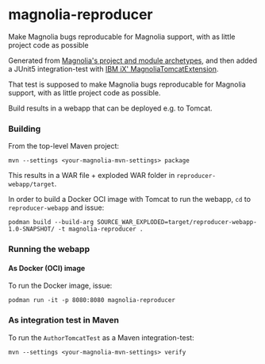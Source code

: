 # magnolia-reproducer
Make Magnolia bugs reproducable for Magnolia support, with as little project code as possible

Generated from [Magnolia's project and module archetypes](https://docs.magnolia-cms.com/product-docs/6.3/developing/development-how-tos/how-to-use-magnolia-maven-archetypes/), and then added a JUnit5 integration-test with [IBM iX' MagnoliaTomcatExtension](https://github.com/IBM/magkit-test/tree/main/magkit-test-server#using-the-junit5-extension).

That test is supposed to make Magnolia bugs reproducable for Magnolia support, with as little project code as possible.

Build results in a webapp that can be deployed e.g. to Tomcat.

### Building
From the top-level Maven project:

```
mvn --settings <your-magnolia-mvn-settings> package
```

This results in a WAR file + exploded WAR folder in `reproducer-webapp/target`.

In order to build a Docker OCI image with Tomcat to run the webapp, `cd` to `reproducer-webapp` and issue:

```
podman build --build-arg SOURCE_WAR_EXPLODED=target/reproducer-webapp-1.0-SNAPSHOT/ -t magnolia-reproducer .
```

### Running the webapp
#### As Docker (OCI) image
To run the Docker image, issue:

```
podman run -it -p 8080:8080 magnolia-reproducer
```

### As integration test in Maven
To run the `AuthorTomcatTest` as a Maven integration-test:

```
mvn --settings <your-magnolia-mvn-settings> verify
```